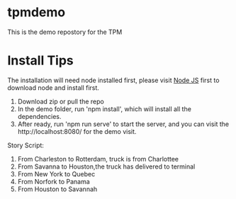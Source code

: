 # tpmdemo
This is the demo repostory for the TPM

# Install Tips
The installation will need node installed first, please visit [Node JS](https://nodejs.org/) first to download node and install first. 

1. Download zip or pull the repo
2. In the demo folder, run 'npm install', which will install all the dependencies.
3. After ready, run 'npm run serve' to start the server, and you can visit the http://localhost:8080/ for the demo visit. 


Story Script:
1. From Charleston to Rotterdam, truck is from Charlottee
2. From Savanna to Houston,the truck has delivered to terminal
3. From New York to Quebec
4. From Norfork to Panama
5. From Houston to Savannah
